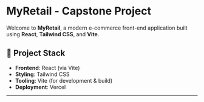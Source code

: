 # MyRetail - Capstone Project

Welcome to **MyRetail**, a modern e-commerce front-end application built using **React**, **Tailwind CSS**, and **Vite**.

## 🚀 Project Stack

- **Frontend**: React (via Vite)
- **Styling**: Tailwind CSS
- **Tooling**: Vite (for development & build)
- **Deployment**: Vercel 

---



